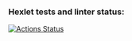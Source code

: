 ### Hexlet tests and linter status:
[![Actions Status](https://github.com/1Forcas1/frontend-project-11/workflows/hexlet-check/badge.svg)](https://github.com/1Forcas1/frontend-project-11/actions)
